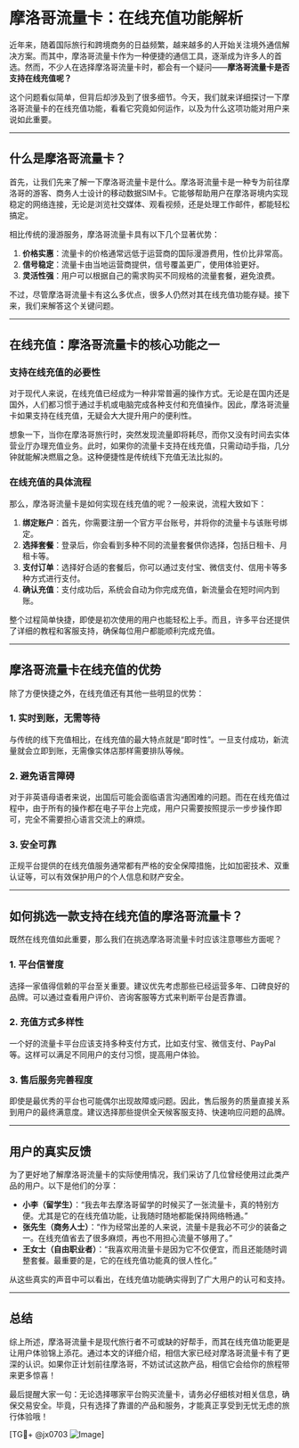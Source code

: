 # 摩洛哥流量卡：在线充值功能解析

近年来，随着国际旅行和跨境商务的日益频繁，越来越多的人开始关注境外通信解决方案。而其中，摩洛哥流量卡作为一种便捷的通信工具，逐渐成为许多人的首选。然而，不少人在选择摩洛哥流量卡时，都会有一个疑问——**摩洛哥流量卡是否支持在线充值呢？**

这个问题看似简单，但背后却涉及到了很多细节。今天，我们就来详细探讨一下摩洛哥流量卡的在线充值功能，看看它究竟如何运作，以及为什么这项功能对用户来说如此重要。

---

## 什么是摩洛哥流量卡？

首先，让我们先来了解一下摩洛哥流量卡是什么。摩洛哥流量卡是一种专为前往摩洛哥的游客、商务人士设计的移动数据SIM卡。它能够帮助用户在摩洛哥境内实现稳定的网络连接，无论是浏览社交媒体、观看视频，还是处理工作邮件，都能轻松搞定。

相比传统的漫游服务，摩洛哥流量卡具有以下几个显著优势：

1. **价格实惠**：流量卡的价格通常远低于运营商的国际漫游费用，性价比非常高。
2. **信号稳定**：流量卡由当地运营商提供，信号覆盖更广，使用体验更好。
3. **灵活性强**：用户可以根据自己的需求购买不同规格的流量套餐，避免浪费。

不过，尽管摩洛哥流量卡有这么多优点，很多人仍然对其在线充值功能存疑。接下来，我们来解答这个关键问题。

---

## 在线充值：摩洛哥流量卡的核心功能之一

### 支持在线充值的必要性

对于现代人来说，在线充值已经成为一种非常普遍的操作方式。无论是在国内还是国外，人们都习惯于通过手机或电脑完成各种支付和充值操作。因此，摩洛哥流量卡如果支持在线充值，无疑会大大提升用户的便利性。

想象一下，当你在摩洛哥旅行时，突然发现流量即将耗尽，而你又没有时间去实体营业厅办理充值业务。此时，如果你的流量卡支持在线充值，只需动动手指，几分钟就能解决燃眉之急。这种便捷性是传统线下充值无法比拟的。

### 在线充值的具体流程

那么，摩洛哥流量卡是如何实现在线充值的呢？一般来说，流程大致如下：

1. **绑定账户**：首先，你需要注册一个官方平台账号，并将你的流量卡与该账号绑定。
2. **选择套餐**：登录后，你会看到多种不同的流量套餐供你选择，包括日租卡、月租卡等。
3. **支付订单**：选择好合适的套餐后，你可以通过支付宝、微信支付、信用卡等多种方式进行支付。
4. **确认充值**：支付成功后，系统会自动为你完成充值，新流量会在短时间内到账。

整个过程简单快捷，即使是初次使用的用户也能轻松上手。而且，许多平台还提供了详细的教程和客服支持，确保每位用户都能顺利完成充值。

---

## 摩洛哥流量卡在线充值的优势

除了方便快捷之外，在线充值还有其他一些明显的优势：

### 1. 实时到账，无需等待

与传统的线下充值相比，在线充值的最大特点就是“即时性”。一旦支付成功，新流量就会立即到账，无需像实体店那样需要排队等候。

### 2. 避免语言障碍

对于非英语母语者来说，出国后可能会面临语言沟通困难的问题。而在在线充值过程中，由于所有的操作都在电子平台上完成，用户只需要按照提示一步步操作即可，完全不需要担心语言交流上的麻烦。

### 3. 安全可靠

正规平台提供的在线充值服务通常都有严格的安全保障措施，比如加密技术、双重认证等，可以有效保护用户的个人信息和财产安全。

---

## 如何挑选一款支持在线充值的摩洛哥流量卡？

既然在线充值如此重要，那么我们在挑选摩洛哥流量卡时应该注意哪些方面呢？

### 1. 平台信誉度

选择一家值得信赖的平台至关重要。建议优先考虑那些已经运营多年、口碑良好的品牌。可以通过查看用户评价、咨询客服等方式来判断平台是否靠谱。

### 2. 充值方式多样性

一个好的流量卡平台应该支持多种支付方式，比如支付宝、微信支付、PayPal等。这样可以满足不同用户的支付习惯，提高用户体验。

### 3. 售后服务完善程度

即使是最优秀的平台也可能偶尔出现故障或问题。因此，售后服务的质量直接关系到用户的最终满意度。建议选择那些提供全天候客服支持、快速响应问题的品牌。

---

## 用户的真实反馈

为了更好地了解摩洛哥流量卡的实际使用情况，我们采访了几位曾经使用过此类产品的用户。以下是他们的分享：

- **小李（留学生）**：“我去年去摩洛哥留学的时候买了一张流量卡，真的特别方便。尤其是它的在线充值功能，让我随时随地都能保持网络畅通。”
- **张先生（商务人士）**：“作为经常出差的人来说，流量卡是我必不可少的装备之一。在线充值省去了很多麻烦，再也不用担心流量不够用了。”
- **王女士（自由职业者）**：“我喜欢用流量卡是因为它不仅便宜，而且还能随时调整套餐。最重要的是，它的在线充值功能真的很人性化。”

从这些真实的声音中可以看出，在线充值功能确实得到了广大用户的认可和支持。

---

## 总结

综上所述，摩洛哥流量卡是现代旅行者不可或缺的好帮手，而其在线充值功能更是让用户体验锦上添花。通过本文的详细介绍，相信大家已经对摩洛哥流量卡有了更深的认识。如果你正计划前往摩洛哥，不妨试试这款产品，相信它会给你的旅程带来更多惊喜！

最后提醒大家一句：无论选择哪家平台购买流量卡，请务必仔细核对相关信息，确保交易安全。毕竟，只有选择了靠谱的产品和服务，才能真正享受到无忧无虑的旅行体验哦！

[TG💪+ @jx0703 ![Image](https://github.com/user-attachments/assets/dbca1d08-cadb-493c-b0ec-ad6f7a83f270)]